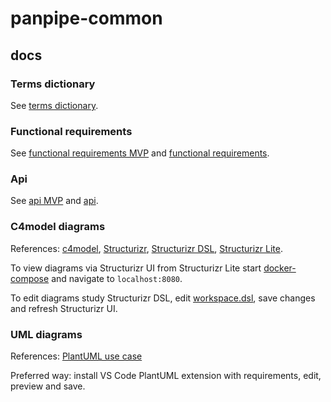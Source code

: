 # panpipe-common
## docs
### Terms dictionary
See [terms dictionary](docs/terms-dictionary.md).
### Functional requirements
See [functional requirements MVP](docs/functional-requirements-mvp.md) and [functional requirements](docs/functional-requirements.md).
### Api
See [api MVP](docs/api-description-mvp.md) and [api](docs/api-description.md).
### C4model diagrams
References:
[c4model](https://c4model.com/),
[Structurizr](https://docs.structurizr.com/),
[Structurizr DSL](https://docs.structurizr.com/dsl),
[Structurizr Lite](https://docs.structurizr.com/lite).

To view diagrams via Structurizr UI from Structurizr Lite 
start [docker-compose](diagrams/c4model/docker-compose.yml) and navigate to
`localhost:8080`.

To edit diagrams study Structurizr DSL, edit 
[workspace.dsl](diagrams/c4model/structurizr/workspace.dsl), save changes
and refresh Structurizr UI.
### UML diagrams
References: [PlantUML use case](https://plantuml.com/use-case-diagram)

Preferred way: install VS Code PlantUML extension with requirements, edit,
preview and save.
